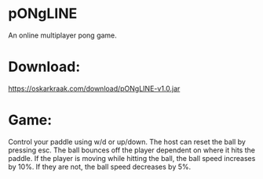 # pONgLINE
An online multiplayer pong game.

# Download:
https://oskarkraak.com/download/pONgLINE-v1.0.jar

# Game:
Control your paddle using w/d or up/down. The host can reset the ball by pressing esc.
The ball bounces off the player dependent on where it hits the paddle. 
If the player is moving while hitting the ball, the ball speed increases by 10%. If they are not, the ball speed decreases by 5%.
